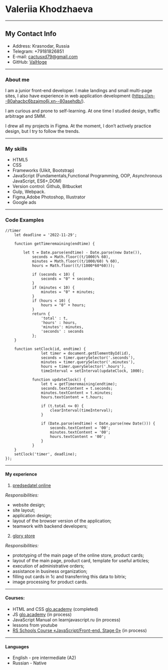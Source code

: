 # Valeriia Khodzhaeva

****

## My Contact Info
* Address: Krasnodar, Russia
* Telegram: +79181826851
* E-mail: cactusxd79@gmail.com
* GitHub:  [ValHoge](https://github.com/ValHoge)

****

### About me 
I am a junior front-end developer. I make landings and small multi-page sites, I also have experience in web application development (https://xn--80ahacbc6bzajmo6j.xn--80asehdb/).


I am curious and prone to self-learning. At one time I studied design, traffic arbitrage and SMM.


I drew all my projects in Figma. At the moment, I don’t actively practice design, but I try to follow the trends. 

****

### My skills
* HTML5
* CSS
* Frameworks (Uikit, Bootstrap)
* JavaScript (Fundamentals,Functional Programming, OOP, Asynchronous JavaScript, ES6+,DOM)
* Version control: Github, Bitbucket
* Gulp, Webpack.
* Figma,Adobe Photoshop, Illustrator
* Google ads

****

### Code Examples

```
//timer
    let deadline = '2022-11-29';

    function getTimeremaining(endtime) {
    
        let t = Date.parse(endtime) - Date.parse(new Date()),
            seconds = Math.floor((t/1000)% 60),
            minutes = Math.floor((t/1000/60) % 60),
            hours = Math.floor((t/(1000*60*60))); 
             
            if (seconds < 10) {
                seconds = "0" + seconds;
            }
            if (minutes < 10) {
                minutes = "0" + minutes;
            }
            if (hours < 10) {
                hours = "0" + hours;
            }
            return {
                'total' : t,
                'hours' : hours,
                'minutes': minutes,
                'seconds' : seconds
            };
    }
    
    function setClock(id, endtime) {
				let timer = document.getElementById(id),
				seconds = timer.querySelector('.seconds'),
				minutes = timer.querySelector('.minutes'),
				hours = timer.querySelector('.hours'),
				timeInterval = setInterval(updateClock, 1000);

            function updateClock() {
                let t = getTimeremaining(endtime);
                seconds.textContent = t.seconds;
                minutes.textContent = t.minutes;
                hours.textContent = t.hours;
    
                if (t.total <= 0) {
                    clearInterval(timeInterval);
                }
                
                if (Date.parse(endtime) < Date.parse(new Date())) {
                    seconds.textContent = '00';
                    minutes.textContent = '00';
                    hours.textContent = '00';
                }
            }
    }
    setClock('timer', deadline);
});

``` 

****

#### My experience
1. [predsedatel online](https://xn--80ahacbc6bzajmo6j.xn--80asehdb/)

*Responsibilities:*
+ website design;
+ site layout;
+ application design;
+ layout of the browser version of the application;
+ teamwork with backend developers;


2. [glory store](https://glorystore.ru/)

*Responsibilities:*
+ prototyping of the main page of the online store, product cards;
+ layout of the main page, product card, template for useful articles;
+ execution of administrative orders;
+ assistance in business organization;
+ filling out cards in 1c and transferring this data to bitrix;
+ image processing for product cards.

****

#### Courses:
* HTML and CSS [glo.academy](https://glo.academy/web-developer/) (completed)
* JS [glo.academy](https://glo-academy.ru/jscript/) (in proсess)
* JavaScript Manual on learnjavascript.ru (in proсess)
* lessons from youtube
* [RS Schools Course «JavaScript/Front-end. Stage 0»](https://rs.school/) (in proсess)

****

#### Languages

* English - pre intermediate (A2)
* Russian - Native